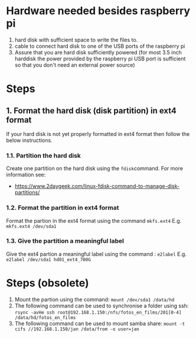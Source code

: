 
# Hardware needed besides raspberry pi

1. hard disk with sufficient space to write the files to.
2. cable to connect hard disk to one of the USB ports of the raspberry pi
3. Assure that you are hard disk sufficiently powered (for most 3.5 inch harddisk the power provided by the raspberry pi USB port is sufficient so that you don't need an external power source)

# Steps

## 1. Format the hard disk (disk partition) in ext4 format

If your hard disk is not yet properly formatted in ext4 format then follow the below instructions.

### 1.1. Partition the hard disk

Create one partition on the hard disk using the `fdisk`command.
For more information see:

* https://www.2daygeek.com/linux-fdisk-command-to-manage-disk-partitions/

### 1.2. Format the partition in ext4 format

Format the partion in the ext4 format using the command `mkfs.ext4`
E.g. `mkfs.ext4 /dev/sda1`

### 1.3. Give the partition a meaningful label

 Give the ext4 partion a meaningful label using the command : `e2label`
E.g. `e2label /dev/sda1 hd01_ext4_700G`

# Steps (obsolete)

1. Mount the partion using the command: `mount /dev/sda1 /data/hd`
2. The following command can be used to synchronise a folder using ssh: `rsync -avHe ssh root@192.168.1.150:/nfs/fotos_en_films/201[0-4] /data/hd/fotos_en_films`
3. The following command can be used to mount samba share: `mount -t cifs //192.168.1.150/jan /data/from -o user=jan`
